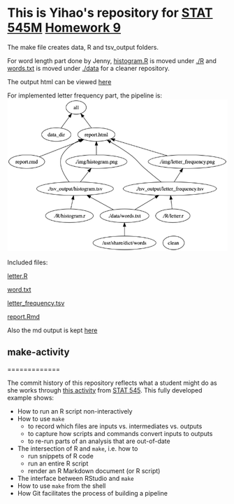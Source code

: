 # This is Yihao's repository for [STAT 545M]("http://stat545.com/Classroom/") [Homework 9]("http://stat545.com/Classroom/assignments/hw09/hw09.html")

The make file creates data, R and tsv_output folders.

For word length part done by Jenny, [histogram.R](./R/histogram.R) is moved under [./R](./R) and [words.txt](./data/words.txt) is moved under [./data](./data) for a cleaner repository. 

The output html can be viewed [here](https://rawcdn.githack.com/STAT545-UBC-students/hw09-yihaoz/24a93dccde3e0f610d0c0d5c0f74f04e946321bb/report.html)


For implemented letter frequency part, the pipeline is:
![](/out.png)

Included files:

[letter.R](./R/letter.R) 

[word.txt](./data/words.txt) 

[letter_frequency.tsv](./tsv_output/letter_frequency.tsv) 

[report.Rmd](./report.rmd)

Also the md output is kept [here](report.md)



## make-activity
=============

The commit history of this repository reflects what a student might do as she works through [this activity](http://stat545-ubc.github.io/automation04_make-activity.html) from [STAT 545](http://stat545-ubc.github.io). This fully developed example shows:

  * How to run an R script non-interactively
  * How to use `make`
    - to record which files are inputs vs. intermediates vs. outputs
    - to capture how scripts and commands convert inputs to outputs
    - to re-run parts of an analysis that are out-of-date
  * The intersection of R and `make`, i.e. how to
    - run snippets of R code
    - run an entire R script
    - render an R Markdown document (or R script)
  * The interface between RStudio and `make`
  * How to use `make` from the shell
  * How Git facilitates the process of building a pipeline
